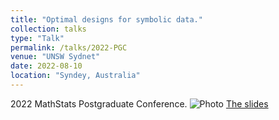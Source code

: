 ```yaml
---
title: "Optimal designs for symbolic data."
collection: talks
type: "Talk"
permalink: /talks/2022-PGC
venue: "UNSW Sydnet"
date: 2022-08-10
location: "Syndey, Australia"
---
```


2022 MathStats Postgraduate Conference.
![Photo](/least-github-pages/assets/logo.png)
[The slides]((https://drive.google.com/file/d/146rUyt1rHDKAVcqtVeja8R9XR0OgMdlo/view?usp=sharing))
